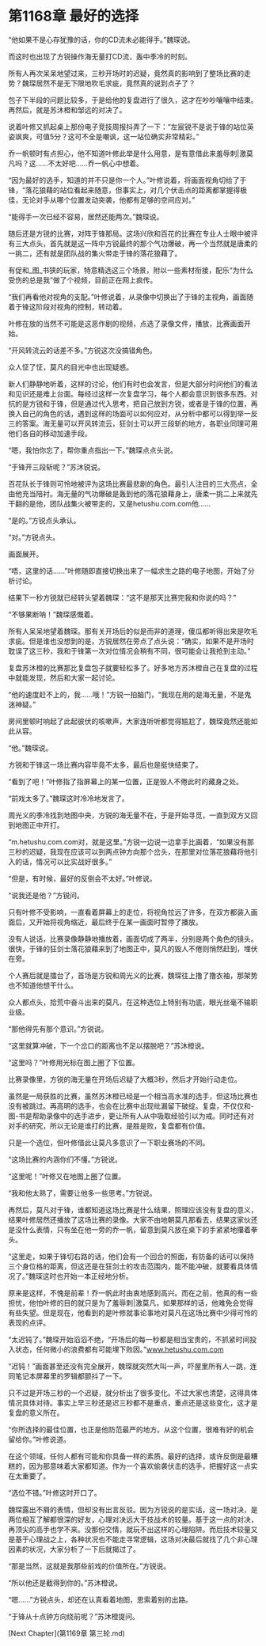 # 第1168章 最好的选择

“他如果不是心存犹豫的话，你的CD流未必能得手。”魏琛说。

而这时也出现了方锐操作海无量打CD流，轰中季冷的时刻。

所有人再次呆呆地望过来，三秒开场时的迟疑，竟然真的影响到了整场比赛的走势？魏琛居然不是无下限地吹毛求疵，竟然真的说到点子了？

包子下半段的问题比较多，于是给他的复盘进行了很久，这才在吵吵嚷嚷中结束。再然后，就是苏沐橙和邹远的对决了。

说着叶修又抓起桌上那份电子竞技周报抖弄了一下：“左宸锐不是说于锋的站位英姿飒爽，可值5分？这可不全是嘲讽，这一站位确实非常精彩。”

乔一帆顿时有点担心，他不知道叶修此举是什么用意，是有意借此来羞辱刺|激莫凡吗？这……不太好吧……乔一帆心中想着。

“因为最好的选手，知道的并不只是你一个人。”叶修说着，将画面视角切给了于锋，“落花狼藉的站位看起来随意，但事实上，对几个伏击点的距离都掌握得极佳，无论对手从哪个位置发动突袭，他都有足够的空间应对。”

“能得手一次已经不容易，居然还能两次。”魏琛说。

随后还是方锐的比赛，对阵于锋那局。这场兴欣和百花的比赛在专业人士眼中被评有三大点头，首先就是这一阵中方锐最终的那个气功爆破，再一个当然就是唐柔的一挑二，还有就是团队战的集火带走于锋的落花狼藉了。

有促和_图_书狭的玩家，特意精选这三个场景，附以一些素材衔接，配乐“为什么受伤的总是我”做了个视频，目前正在网上疯传。

“我们再看他对视角的支配。”叶修说着，从录像中切换出了于锋的主视角，画面随着于锋这阶段对视角的控制，转动着。

叶修在放的当然不可能是这恶作剧的视频，点选了录像文件，播放，比赛画面开始。

“开风转流云的话差不多。”方锐这次没搞错角色。

众人怔了怔，莫凡的目光中也出现疑惑。

新人们静静地听着，这样的讨论，他们有时也会发言，但是大部分时间他们的看法和见识还是难上台面。每经过这样一次复盘学习，每个人都会意识到很多东西。对抗的是方锐和于锋，但是通过代入思考，把自己放到方锐，或者是于锋的位置，再换入自己的角色的话，遇到这样的场面可以如何应对，从分析中都可以得到举一反三的答案。海无量可以开风转流云，狂剑士可以开三段斩的地方，各职业同理可用他们各自的移动加速手段。

“嗯，我怕你忘了，帮你重点指出一下。”魏琛点点头说。

“于锋开三段斩呢？”苏沐锐说。

百花队长于锋则可怜地被评为这场比赛最悲剧的角色。最引人注目的三大亮点，全由他充当陪衬。海无量的气功爆破是轰到他的落花狼藉身上，唐柔一挑二上来就先干翻的是他，团队战集火被带走的，又是hetushu.com.com他……

“是的。”方锐点头承认。

“对。”方锐点头。

画面展开。

“唔，这里的话……”叶修随即直接切换出来了一幅求生之路的电子地图，开始了分析讨论。

结果下一秒方锐就已经转头望着魏琛：“这不是那天比赛完我和你说的吗？”

“不够果断呐！”魏琛感慨着。

所有人呆呆地望着魏琛。那有关开场后的似是而非的道理，傻瓜都听得出来是吹毛求疵。但是谁也没想到的是，方锐居然在旁点了点头说：“确实，如果不是开场时耽误了这三秒，我和于锋第一次对位情况会稍有不同，很可能会让我抢到主动。”

复盘苏沐橙的比赛那比复盘包子就要轻松多了。好多地方苏沐橙自己在复盘的过程中就能发现，然后和大家一起讨论。

“他的速度赶不上的，我……哦！”方锐一拍脑门，“我现在用的是海无量，不是鬼迷神疑。”

房间里顿时响起了此起彼伏的咳嗽声，大家连听听都觉得尴尬了，魏琛竟然还能如此从容。

“他。”魏琛说。

方锐和于锋这一场比赛内容毕竟不太多，最后也是挺快结束了。

“看到了吧！”叶修指了指屏幕上的某一位置，正是毁人不倦此时的藏身之处。

“前戏太多了。”魏琛这时冷冷地发言了。

周光义的季冷找到地图中央，方锐的海无量不在，于是开始寻觅，一直到双方又回到地图正中开打。

“m.hetushu.com.com对，就是这里。”方锐一边说一边拿手比画着，“如果没有那三秒的迟疑，我现在应该可以到两点钟方向那个岔头，在那里对位落花狼藉将他引入的话，情况可以比实战好很多。”

“但是，有时候，最好的反倒会不太好。”叶修说。

“说我还是他？”方锐问。

只有叶修不受影响，一直看着屏幕上的走位，将视角拉远了许多，在双方都装入画面后，又开始将视角缩近，最后终于在某一画面时暂停了播放。

没有人说话，比赛录像静静地播放着，画面切成了两半，分别是两个角色的镜头。很快，于锋的狂剑士落花狼藉来到了地图正中，莫凡的毁人不倦则悄然赶到，埋伏在旁。

个人赛后就是擂台了，首场是方锐和周光义的比赛，魏琛往上撸了撸衣袖，那架势也不知道他想干什么。

众人都点头，拾荒中奋斗出来的莫凡，在这种选位上特别有功底，眼光丝毫不输职业级。

“那他得先有那个意识。”方锐说。

“这里就算冲破，下一个岔口的距离也不足以摆脱吧？”苏沐橙说。

“这里吗？”叶修用光标在图上圈了下位置。

比赛录像里，方锐的海无量在开场后迟疑了大概3秒，然后才开始行动走位。

虽然是一局获胜的比赛，虽然苏沐橙已经是一个相当高水准的选手，但这场比赛也没有被跳过。再高明的选手，也会在比赛中出现纰漏留下破绽。复盘，不仅仅和-图-书是帮助录像中的选手进步，更让所有人从中吸取经验引以为戒。同时还有对对手的研究，所以无论是谁打的比赛，是胜是败，复盘都有价值。

只是一个选位，但叶修借此让莫凡多意识了一下职业赛场的不同。

“这场比赛的内涵你们不懂。”方锐说。

“这里呢！”叶修又在地图上圈了位置。

“我和他太熟了，需要让他多一些思考。”方锐说。

再然后，莫凡对于锋，谁都知道这场比赛是什么结果，照理应该没有复盘的意义，结果叶修居然还播放了这场比赛的录像。大家不由地朝莫凡那看去，结果这家伙还是没什么表情，只有坐在他一旁的乔一帆，留意到莫凡放在桌下的手紧紧地攥着拳头。

“这里走，如果于锋切右路的话，他们会有一个回合的照面，有防备的话可以保持三个身位格的距离，但这还是在狂剑士的攻击范围内，能不能冲破，就要看具体情况了。”魏琛这时也开始一本正经地分析。

原来是这样，不愧是前辈！乔一帆此时由衷地感到高兴。而在之前，他真的有一些担忧，他怕叶修的目的就只是为了羞辱刺|激莫凡，如果那样的话，他难免会觉得有些失望。但是现在，他看到的是叶修就事论事地对莫凡在这场比赛中少得可怜的表现的点评。

“太迟钝了。”魏琛开始滔滔不绝，“开场后的每一秒都是相当宝贵的，不抓紧时间投入状态，任何微小的浪费都有可能埋下败因。”www.hetushu.com.com

“迟钝！”画面甚至还没有完全展开，魏琛就突然大叫一声，吓屋里所有人一跳，连同笔记本屏幕里的罗辑都颤抖了一下。

只不过是开场三秒的一个迟疑，就分析出了很多变化。不过大家也清楚，这得具体情况具体对待。事实上早三秒还是迟三秒都不是重点，重点还是这些变化，这才是复盘的意义所在。

“你所选择的最佳位置，也正是他防范最严的地方。从这个位置，很难有好的机会留给你。”叶修说道。

在这个领域，任何人都有可能和你具备一样的素质。最好的选择，或许反倒是最糟糕的，因为那意味着大家都知道。作为一个喜欢偷袭伏击的选手，把握好这一点实在太重要了。

“选位不错。”叶修这时开口了。

魏琛露出不屑的表情，但却没有出言反驳。因为方锐说的是实话，这一场对决，是两位相互了解都很深的好友，心理对决远大于技战术的较量。基于这一点的对决，再顶尖的高手也学不来。没那份交情，就玩不出这样的心理陷阱。而后技术较量又是基于心理战之上，各种状况也不能走寻常逻辑，这场对决最后就找了几个非心理因素的状况，大家分析了一下后就揭过了。

“那是当然，这就是我那些前戏的价值所在。”方锐说。

“所以他还是截得到你的。”苏沐橙说。

“嗯……”方锐点头，却还在认真看着地图，思索着别的出路。

“于锋从十点钟方向绕前呢？”苏沐橙提问。



[Next Chapter](第1169章 第三轮.md)